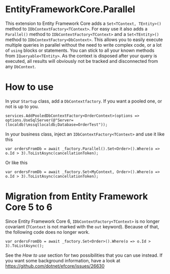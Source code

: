 # EntityFrameworkCore.Parallel
This extension to Entity Framework Core adds a `Set<TContext, TEntity>()` method to `IDbContextFactory<TContext>`.
For easy use it also adds a `Parallel()` method to `IDbContextFactory<TContext>` and a `Set<TEntity>()` method to `IDbContextFactory<DbContext>`.
This allows you to easily execute multiple queries in parallel without the need to write complex code, or a lot of `using` blocks or statements.
You can stick to all your known methods from `IQueryable<TEntity>`.
As the context is disposed after your query is executed, all results will obviously not be tracked and disconnected from any `DbContext`.

# How to use
In your `Startup` class, add a `DbContextfactory`. If you want a pooled one, or not is up to you.
```
services.AddPooledDbContextFactory<OrderContext>(options => options.UseSqlServer(@"Server=(localdb)\mssqllocaldb;Database=OrderTest"));
```

In your business class, inject an `IDbContextFactory<TContext>` and use it like this
```
var ordersFromDb = await _factory.Parallel().Set<Order>().Where(o => o.Id > 3).ToListAsync(cancellationToken);
```
Or like this
```
var ordersFromDb = await _factory.Set<MyContext, Order>().Where(o => o.Id > 3).ToListAsync(cancellationToken);
```

# Migration from Entity Framework Core 5 to 6
Since Entity Framework Core 6, `IDbContextFactory<TContext>` is no longer covariant (`TContext` is not marked with the `out` keyword).
Because of that, the following code does no longer work.
```
var ordersFromDb = await _factory.Set<Order>().Where(o => o.Id > 3).ToListAsync();
```
See the *How to use* section for two possibilities that you can use instead.
If you want some background information, have a look at https://github.com/dotnet/efcore/issues/26630
